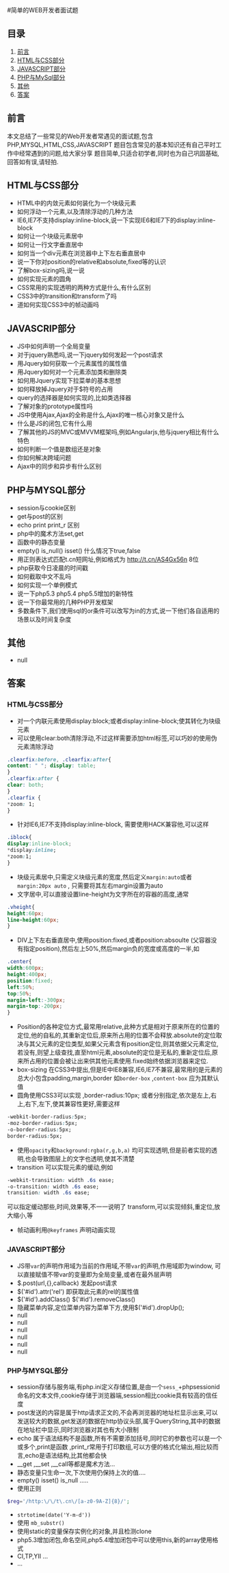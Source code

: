 #简单的WEB开发者面试题

## <a name="list">目录</a>
1. [前言](#preface)
1. [HTML与CSS部分](#htmlcss)
1. [JAVASCRIPT部分](#javascript)
1. [PHP与MySql部分](#phpmysql)
1. [其他](#other)
1. [答案](#answer)

## <a name='preface'>前言</a>
本文总结了一些常见的Web开发者常遇见的面试题,包含PHP,MYSQL,HTML,CSS,JAVASCRIPT
题目包含常见的基本知识还有自己平时工作中经常遇到的问题,给大家分享
题目简单,只适合初学者,同时也为自己巩固基础,回答如有误,请轻拍.
## <a name='htmlcss'>HTML与CSS部分</a>

- HTML中的内敛元素如何装化为一个块级元素
- 如何浮动一个元素,以及清除浮动的几种方法
- IE6,IE7不支持display:inline-block,说一下实现IE6和IE7下的display:inline-block
- 如何让一个块级元素居中
- 如何让一行文字垂直居中
- 如何当一个div元素在浏览器中上下左右垂直居中
- 说一下你对position的relative和absolute,fixed等的认识
- 了解box-sizing吗,说一说
- 如何实现元素的圆角
- CSS常用的实现透明的两种方式是什么,有什么区别
- CSS3中的transition和transform了吗
- 道如何实现CSS3中的帧动画吗

## <a name='javascript'>JAVASCRIP部分</a>
- JS中如何声明一个全局变量
- 对于jquery熟悉吗,说一下jquery如何发起一个post请求
- 用Jquery如何获取一个元素属性的属性值
- 用Jquery如何对一个元素添加类和删除类
- 如何用Jquery实现下拉菜单的基本思想
- 如何释放掉Jquery对于$符号的占用
- query的选择器是如何实现的,比如类选择器
- 了解对象的prototype属性吗
- JS中使用Ajax,Ajax的全称是什么,Ajax的唯一核心对象又是什么
- 什么是JS的闭包,它有什么用
- 了解其他的JS的MVC或MVVM框架吗,例如Angularjs,他与jquery相比有什么特色
- 如何判断一个值是数组还是对象
- 你如何解决跨域问题
- Ajax中的同步和异步有什么区别


## <a name='phpmysql'>PHP与MYSQL部分</a>
- session与cookie区别
- get与post的区别
- echo print print_r 区别
- php中的魔术方法set,get
- 函数中的静态变量
- empty() is_null() isset() 什么情况下true,false
- 用正则表达式匹配t.cn短网址,例如格式为 http://t.cn/AS4Gx56n  8位
- php获取今日凌晨的时间戳
- 如何截取中文不乱吗
- 如何实现一个单例模式
- 说一下php5.3 php5.4 php5.5增加的新特性
- 说一下你最常用的几种PHP开发框架
- 多数条件下,我们使用sql的or条件可以改写为in的方式,说一下他们各自适用的场景以及时间复杂度

## <a name='other'>其他</a>
- null

## <a name='answer'>答案</a>
### HTML与CSS部分
- 对一个内联元素使用display:block;或者display:inline-block;使其转化为块级元素
- 可以使用clear:both清除浮动,不过这样需要添加html标签,可以巧妙的使用伪元素清除浮动
```CSS
.clearfix:before, .clearfix:after{
content: " "; display: table;
}
.clearfix:after {
clear: both; 
}
.clearfix {
*zoom: 1; 
}
```
- 针对IE6,IE7不支持display:inline-block, 需要使用HACK兼容他,可以这样
```CSS
.iblock{
display:inline-block;
*display:inline;
*zoom:1;
}
```
- 块级元素居中,只需定义块级元素的宽度,然后定义`margin:auto`或者`margin:20px auto` , 只需要将其左右margin设置为auto
- 文字居中,可以直接设置line-height为文字所在的容器的高度,通常
```CSS
.vheight{
height:60px;
line-height:60px;
}
```
- DIV上下左右垂直居中,使用position:fixed,或者position:absoulte (父容器没有指定position),然后左上50%,然后margin负的宽度或高度的一半,如
```CSS
.center{
width:600px;
height:400px;
position:fixed;
left:50%;
top:50%;
margin-left:-300px;
margin-top:-200px;
}
```
- Position的各种定位方式,最常用relative,此种方式是相对于原来所在的位置的定位,他的自私的,其重新定位后,原来所占用的位置不会释放.absolute的定位取决与其父元素的定位类型,如果父元素含有position定位,则其依据父元素定位,若没有,则望上级查找,直至html元素,absolute的定位是无私的,重新定位后,原来所占用的位置会被让出来供其他元素使用.fixed始终依据浏览器来定位.
- box-sizing 在CSS3中提出,但是IE中IE8兼容,IE6,IE7不兼容,最常用的是元素的总大小包含padding,margin,border 如`border-box` ,`content-box` 应为其默认值
- 圆角使用CSS3可以实现 ,border-radius:10px; 或者分别指定,依次是左上,右上,右下,左下,使其兼容性更好,需要这样
```CSS
-webkit-border-radius:5px;
-moz-border-radius:5px;
-o-border-radius:5px;
border-radius:5px;
```
- 使用`opacity`和`background:rgba(r,g,b,a)` 均可实现透明,但是前者实现的透明,也会导致图层上的文字也透明,使其不清楚
- transition 可以实现元素的缓动,例如
```CSS
-webkit-transition: width .6s ease;
-o-transition: width .6s ease;
transition: width .6s ease;
```
可以指定缓动那些,时间,效果等,不一一说明了
transform,可以实现倾斜,重定位,放大缩小,等
- 帧动画利用`@keyframes` 声明动画实现

### JAVASCRIPT部分
- JS带`var`的声明作用域为当前的作用域,不带`var`的声明,作用域即为window, 可以直接赋值不带var的变量即为全局变量,或者在最外层声明
- $.post(url,{},callback) 发起post请求
- $('#id').attr('rel') 即获取此元素的rel的属性值
- \$('#id').addClass() $('#id').removeClass()
- 隐藏菜单内容,定位菜单内容为菜单下方,使用$('#id').dropUp();
- null
- null
- null
- null
- null
- null


### PHP与MYSQL部分
- session存储与服务端,有php.ini定义存储位置,是由一个`sess_`+phpsessionid命名的文本文件,cookie存储于浏览器端,session相比cookie具有较高的信任度
- post发送的内容是属于http请求正文的,不会再浏览器的地址栏显示出来,可以发送较大的数据,get发送的数据在http协议头部,属于QueryString,其中的数据在地址栏中显示,同时浏览器对其也有大小限制
- echo 属于语法结构不是函数,所有不需要添加括号,同时它的参数也可以是一个或多个,print是函数 ,print_r常用于打印数组,可以方便的格式化输出,相比较而言,echo是语法结构,比其他都会快
- __get ,__set ,__call等都是魔术方法...
- 静态变量只生命一次,下次使用仍保持上次的值....
- empty() isset() is_null .....
- 使用正则 
```PHP
$reg='/http:\/\/t\.cn\/[a-z0-9A-Z]{8}/';
```
- `strtotime(date('Y-m-d'))`
- 使用 `mb_substr()`
- 使用static的变量保存实例化的对象,并且检测clone
- php5.3增加闭包,命名空间,php5.4增加闭包中可以使用this,新的array使用格式
- CI,TP,YII ...
- ...